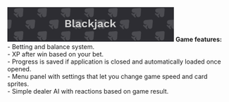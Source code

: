 <img src="https://raw.githubusercontent.com/Steffew/blackjack-game/main/banner.png" height="75%" width="75%">
<b>Game features:</b>
<br>
- Betting and balance system.
<br>
- XP after win based on your bet.
<br>
- Progress is saved if application is closed and automatically loaded once opened.
<br>
- Menu panel with settings that let you change game speed and card sprites.
<br>
- Simple dealer AI with reactions based on game result.
